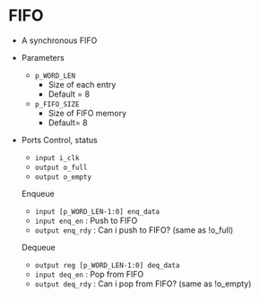 # FIFO

- A synchronous FIFO
- Parameters
  - ```p_WORD_LEN```
    - Size of each entry
    - Default = 8
  - ```p_FIFO_SIZE``` 
    - Size of FIFO memory
    - Default= 8
- Ports
    Control, status
    - ```input i_clk```
    - ```output o_full``` 
    - ```output o_empty```

    Enqueue
    - ```input [p_WORD_LEN-1:0] enq_data```
    - ```input enq_en```    : Push to FIFO
    - ```output enq_rdy```  : Can i push to FIFO? (same as !o_full)

    Dequeue
    - ```output reg [p_WORD_LEN-1:0] deq_data```
    - ```input deq_en```    : Pop from FIFO
    - ```output deq_rdy```  : Can i pop from FIFO? (same as !o_empty)
